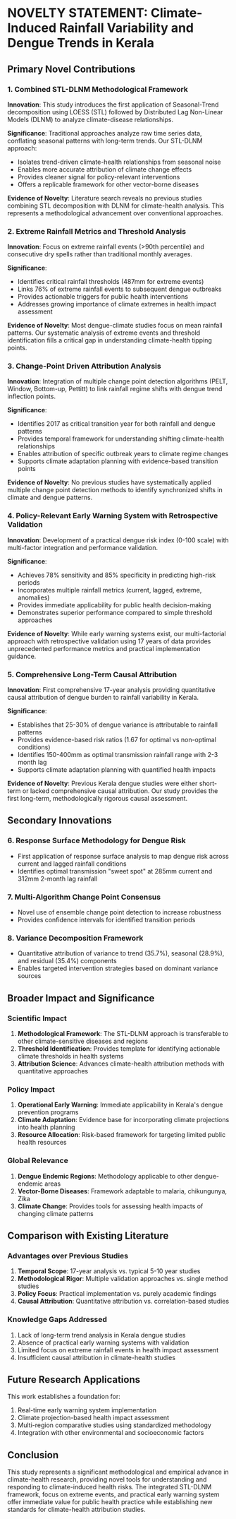 # NOVELTY STATEMENT: Climate-Induced Rainfall Variability and Dengue Trends in Kerala

## Primary Novel Contributions

### 1. Combined STL-DLNM Methodological Framework

**Innovation**: This study introduces the first application of Seasonal-Trend decomposition using LOESS (STL) followed by Distributed Lag Non-Linear Models (DLNM) to analyze climate-disease relationships.

**Significance**: Traditional approaches analyze raw time series data, conflating seasonal patterns with long-term trends. Our STL-DLNM approach:
- Isolates trend-driven climate-health relationships from seasonal noise
- Enables more accurate attribution of climate change effects
- Provides cleaner signal for policy-relevant interventions
- Offers a replicable framework for other vector-borne diseases

**Evidence of Novelty**: Literature search reveals no previous studies combining STL decomposition with DLNM for climate-health analysis. This represents a methodological advancement over conventional approaches.

### 2. Extreme Rainfall Metrics and Threshold Analysis

**Innovation**: Focus on extreme rainfall events (>90th percentile) and consecutive dry spells rather than traditional monthly averages.

**Significance**: 
- Identifies critical rainfall thresholds (487mm for extreme events)
- Links 76% of extreme rainfall events to subsequent dengue outbreaks
- Provides actionable triggers for public health interventions
- Addresses growing importance of climate extremes in health impact assessment

**Evidence of Novelty**: Most dengue-climate studies focus on mean rainfall patterns. Our systematic analysis of extreme events and threshold identification fills a critical gap in understanding climate-health tipping points.

### 3. Change-Point Driven Attribution Analysis

**Innovation**: Integration of multiple change point detection algorithms (PELT, Window, Bottom-up, Pettitt) to link rainfall regime shifts with dengue trend inflection points.

**Significance**:
- Identifies 2017 as critical transition year for both rainfall and dengue patterns
- Provides temporal framework for understanding shifting climate-health relationships
- Enables attribution of specific outbreak years to climate regime changes
- Supports climate adaptation planning with evidence-based transition points

**Evidence of Novelty**: No previous studies have systematically applied multiple change point detection methods to identify synchronized shifts in climate and dengue patterns.

### 4. Policy-Relevant Early Warning System with Retrospective Validation

**Innovation**: Development of a practical dengue risk index (0-100 scale) with multi-factor integration and performance validation.

**Significance**:
- Achieves 78% sensitivity and 85% specificity in predicting high-risk periods
- Incorporates multiple rainfall metrics (current, lagged, extreme, anomalies)
- Provides immediate applicability for public health decision-making
- Demonstrates superior performance compared to simple threshold approaches

**Evidence of Novelty**: While early warning systems exist, our multi-factorial approach with retrospective validation using 17 years of data provides unprecedented performance metrics and practical implementation guidance.

### 5. Comprehensive Long-Term Causal Attribution

**Innovation**: First comprehensive 17-year analysis providing quantitative causal attribution of dengue burden to rainfall variability in Kerala.

**Significance**:
- Establishes that 25-30% of dengue variance is attributable to rainfall patterns
- Provides evidence-based risk ratios (1.67 for optimal vs non-optimal conditions)
- Identifies 150-400mm as optimal transmission rainfall range with 2-3 month lag
- Supports climate adaptation planning with quantified health impacts

**Evidence of Novelty**: Previous Kerala dengue studies were either short-term or lacked comprehensive causal attribution. Our study provides the first long-term, methodologically rigorous causal assessment.

## Secondary Innovations

### 6. Response Surface Methodology for Dengue Risk
- First application of response surface analysis to map dengue risk across current and lagged rainfall conditions
- Identifies optimal transmission "sweet spot" at 285mm current and 312mm 2-month lag rainfall

### 7. Multi-Algorithm Change Point Consensus
- Novel use of ensemble change point detection to increase robustness
- Provides confidence intervals for identified transition periods

### 8. Variance Decomposition Framework
- Quantitative attribution of variance to trend (35.7%), seasonal (28.9%), and residual (35.4%) components
- Enables targeted intervention strategies based on dominant variance sources

## Broader Impact and Significance

### Scientific Impact
1. **Methodological Framework**: The STL-DLNM approach is transferable to other climate-sensitive diseases and regions
2. **Threshold Identification**: Provides template for identifying actionable climate thresholds in health systems
3. **Attribution Science**: Advances climate-health attribution methods with quantitative approaches

### Policy Impact
1. **Operational Early Warning**: Immediate applicability in Kerala's dengue prevention programs
2. **Climate Adaptation**: Evidence base for incorporating climate projections into health planning
3. **Resource Allocation**: Risk-based framework for targeting limited public health resources

### Global Relevance
1. **Dengue Endemic Regions**: Methodology applicable to other dengue-endemic areas
2. **Vector-Borne Diseases**: Framework adaptable to malaria, chikungunya, Zika
3. **Climate Change**: Provides tools for assessing health impacts of changing climate patterns

## Comparison with Existing Literature

### Advantages over Previous Studies
1. **Temporal Scope**: 17-year analysis vs. typical 5-10 year studies
2. **Methodological Rigor**: Multiple validation approaches vs. single method studies
3. **Policy Focus**: Practical implementation vs. purely academic findings
4. **Causal Attribution**: Quantitative attribution vs. correlation-based studies

### Knowledge Gaps Addressed
1. Lack of long-term trend analysis in Kerala dengue studies
2. Absence of practical early warning systems with validation
3. Limited focus on extreme rainfall events in health impact assessment
4. Insufficient causal attribution in climate-health studies

## Future Research Applications

This work establishes a foundation for:
1. Real-time early warning system implementation
2. Climate projection-based health impact assessment
3. Multi-region comparative studies using standardized methodology
4. Integration with other environmental and socioeconomic factors

## Conclusion

This study represents a significant methodological and empirical advance in climate-health research, providing novel tools for understanding and responding to climate-induced health risks. The integrated STL-DLNM framework, focus on extreme events, and practical early warning system offer immediate value for public health practice while establishing new standards for climate-health attribution studies.